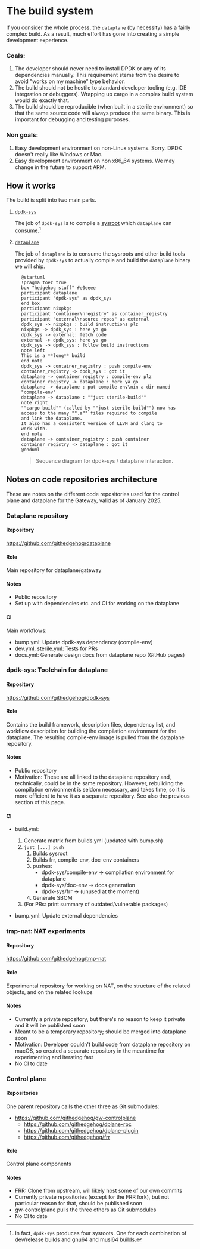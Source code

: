 # The build system

If you consider the whole process, the `dataplane` (by necessity) has a fairly complex build.
As a result, much effort has gone into creating a simple development experience.

### Goals:

1. The developer should never need to install DPDK or any of its dependencies manually.
   This requirement stems from the desire to avoid "works on my machine" type behavior.
2. The build should not be hostile to standard developer tooling (e.g. IDE integration or debuggers).
   Wrapping up cargo in a complex build system would do exactly that.
3. The build should be reproducible (when built in a sterile environment) so that the same source code will always produce the same binary.
   This is important for debugging and testing purposes.

### Non goals:

1. Easy development environment on non-Linux systems.  Sorry.  DPDK doesn't really like Windows or Mac.
2. Easy development environment on non x86_64 systems.  We may change in the future to support ARM.

## How it works

The build is split into two main parts.

1. [`dpdk-sys`]
    
   The job of `dpdk-sys` is to compile a [sysroot](https://www.baeldung.com/linux/sysroot) which `dataplane` can consume.[^um-actually]

2. [`dataplane`]

   The job of `dataplane` is to consume the sysroots and other build tools provided by `dpdk-sys` to actually compile and build the `dataplane` binary we will ship.

<figure title="Build-system data-flow">

```puml
@startuml
!pragma toez true
box "hedgehog stuff" #e0eeee
participant dataplane
participant "dpdk-sys" as dpdk_sys
end box
participant nixpkgs
participant "container\nregistry" as container_registry
participant "external\nsource repos" as external
dpdk_sys -> nixpkgs : build instructions plz
nixpkgs -> dpdk_sys : here ya go
dpdk_sys -> external: fetch code
external -> dpdk_sys: here ya go
dpdk_sys -> dpdk_sys : follow build instructions 
note left
This is a **long** build
end note
dpdk_sys -> container_registry : push compile-env
container_registry -> dpdk_sys : got it
dataplane -> container_registry : compile-env plz
container_registry -> dataplane : here ya go
dataplane -> dataplane : put compile-env\nin a dir named "compile-env"
dataplane -> dataplane : ""just sterile-build""
note right
""cargo build"" (called by ""just sterile-build"") now has 
access to the many "".a"" files required to compile 
and link the dataplane.
It also has a consistent version of LLVM and clang to 
work with.
end note
dataplane -> container_registry : push container
container_registry -> dataplane : got it
@enduml
```
> Sequence diagram for dpdk-sys / dataplane interaction.
</figure>

## Notes on code repositories architecture

These are notes on the different code repositories used for the control plane
and dataplane for the Gateway, valid as of January 2025.

### Dataplane repository

#### Repository

<https://github.com/githedgehog/dataplane>

#### Role

Main repository for dataplane/gateway

#### Notes

- Public repository
- Set up with dependencies etc. and CI for working on the dataplane

#### CI

Main workflows:

- bump.yml: Update dpdk-sys dependency (compile-env)
- dev.yml, sterile.yml: Tests for PRs
- docs.yml: Generate design docs from dataplane repo (GitHub pages)

### dpdk-sys: Toolchain for dataplane

#### Repository

<https://github.com/githedgehog/dpdk-sys>

#### Role

Contains the build framework, description files, dependency list, and workflow
description for building the compilation environment for the dataplane. The
resulting compile-env image is pulled from the dataplane repository.

#### Notes

- Public repository
- Motivation: These are all linked to the dataplane repository and,
  technically, could be in the same repository. However, rebuilding the
  compilation environment is seldom necessary, and takes time, so it is more
  efficient to have it as a separate repository. See also the previous section
  of this page.

#### CI

- build.yml:
    1. Generate matrix from builds.yml (updated with bump.sh)
    2. `just [...] push`
        1. Builds sysroot
        2. Builds frr, compile-env, doc-env containers
        3. pushes:
            - dpdk-sys/compile-env  -> compilation environment for dataplane
            - dpdk-sys/doc-env      -> docs generation
            - dpdk-sys/frr          -> (unused at the moment)
        4. Generate SBOM
    3. (For PRs: print summary of outdated/vulnerable packages)

- bump.yml: Update external dependencies

### tmp-nat: NAT experiments

#### Repository

<https://github.com/githedgehog/tmp-nat>

#### Role

Experimental repository for working on NAT, on the structure of the related
objects, and on the related lookups

#### Notes

- Currently a private repository, but there's no reason to keep it private and
  it will be published soon
- Meant to be a temporary repository; should be merged into dataplane soon
- Motivation: Developer couldn't build code from dataplane repository on macOS,
  so created a separate repository in the meantime for experimenting and
  iterating fast
- No CI to date

### Control plane

#### Repositories

One parent repository calls the other three as Git submodules:

- <https://github.com/githedgehog/gw-controlplane>
    - <https://github.com/githedgehog/dplane-rpc>
    - <https://github.com/githedgehog/dplane-plugin>
    - <https://github.com/githedgehog/frr>

#### Role

Control plane components

#### Notes

- FRR: Clone from upstream, will likely host some of our own commits
- Currently private repositories (except for the FRR fork), but not particular
  reason for that, should be published soon
- gw-controlplane pulls the three others as Git submodules
- No CI to date

[`dpdk-sys`]: <https://github.com/githedgehog/dpdk-sys>
[`dataplane`]: <https://github.com/githedgehog/dataplane>
[^um-actually]: In fact, `dpdk-sys` produces four sysroots.  One for each combination of dev/release builds and gnu64 and musl64 builds.

